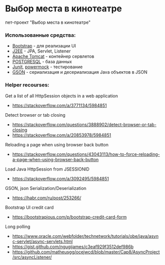 #  Выбор места в кинотеатре

пет-проект "Выбор места в кинотеатре"

### Использованные средства:

* [Bootstrap](getbootstrap.com) - для реализации UI
* [J2EE](https://www.oracle.com/technetwork/java/javaee/) - JPA, Servlet, Listener
* [Apache Tomcat](http://tomcat.apache.org/) - контейнер сервлетов
* [POSTGRESQL](https://www.postgresql.org/) - база данных
* [Junit](https://junit.org/), [powermock](https://www.postgresql.org/) - тестирование
* [GSON](https://github.com/google/gson) - сериализация и десериализация Java объектов в JSON

### Helper recourses:

Get a list of all HttpSession objects in a web application
- https://stackoverflow.com/a/3771134/5984851

Detect browser or tab closing
- https://stackoverflow.com/questions/3888902/detect-browser-or-tab-closing
- https://stackoverflow.com/a/20853978/5984851

Reloading a page when using browser back button
- https://stackoverflow.com/questions/43043113/how-to-force-reloading-a-page-when-using-browser-back-button

Load Java HttpSession from JSESSIONID
- https://stackoverflow.com/a/3092495/5984851

GSON, json Serialization/Deserialization
- https://habr.com/ru/post/253266/

Bootstrap UI credit card
- https://bootstrapious.com/p/bootstrap-credit-card-form

Long polling
- https://www.oracle.com/webfolder/technetwork/tutorials/obe/java/async-servlet/async-servlets.html
- https://gist.github.com/ngugijames/c3eaf929f3512def986b
- https://github.com/matheusgg/ocejwcd/blob/master/Cap8/AsyncProject/src/asyncListener/